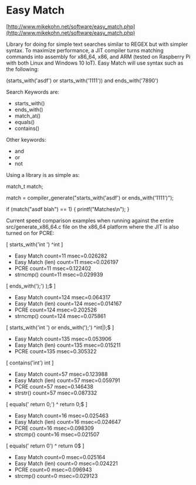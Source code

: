 # Easy Match

[http://www.mikekohn.net/software/easy_match.php](http://www.mikekohn.net/software/easy_match.php)

Library for doing for simple text searches similar to REGEX but with simpler syntax.  To maximize performance,
a JIT compiler turns matching commands into assembly for x86_64, x86, and ARM (tested on Raspberry Pi with both Linux and Windows 10 IoT). Easy Match will use syntax
such as the following:

(starts_with('asdf') or starts_with('1111')) and ends_with('7890')

Search Keywords are:

* starts_with()
* ends_with()
* match_at()
* equals()
* contains()

Other keywords:

* and
* or
* not

Using a library is as simple as:

match_t match;

match = compiler_generate("starts_with('asdf') or ends_with('1111')");

if (match("asdf blah") == 1) { printf("Matches\n"); }

Current speed comparison examples when running against the entire
src/generate_x86_64.c file on the x86_64 platform where the JIT is also
turned on for PCRE:

[ starts_with('int ') ^int  ]
* Easy Match       count=11 msec=0.026282
* Easy Match (len) count=11 msec=0.026197
* PCRE             count=11 msec=0.122402
* strncmp()        count=11 msec=0.029939

[ ends_with(');') \);$ ]
* Easy Match       count=124 msec=0.064317
* Easy Match (len) count=124 msec=0.014167
* PCRE             count=124 msec=0.202526
* strncmp()        count=124 msec=0.075861

[ starts_with('int ') or ends_with(');') ^int|\);$ ]
* Easy Match       count=135 msec=0.053906
* Easy Match (len) count=135 msec=0.015211
* PCRE             count=135 msec=0.305322

[ contains('int') int ]
* Easy Match       count=57 msec=0.123988
* Easy Match (len) count=57 msec=0.059791
* PCRE             count=57 msec=0.146438
* strstr()         count=57 msec=0.087332

[ equals('  return 0;') ^  return 0;$ ]
* Easy Match       count=16 msec=0.025463
* Easy Match (len) count=16 msec=0.024647
* PCRE             count=16 msec=0.098309
* strcmp()         count=16 msec=0.021507

[ equals('  return 0') ^  return 0$ ]
* Easy Match       count=0 msec=0.025164
* Easy Match (len) count=0 msec=0.024221
* PCRE             count=0 msec=0.096943
* strcmp()         count=0 msec=0.029123



